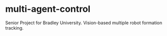 # multi-agent-control
Senior Project for Bradley University. Vision-based multiple robot formation tracking.
